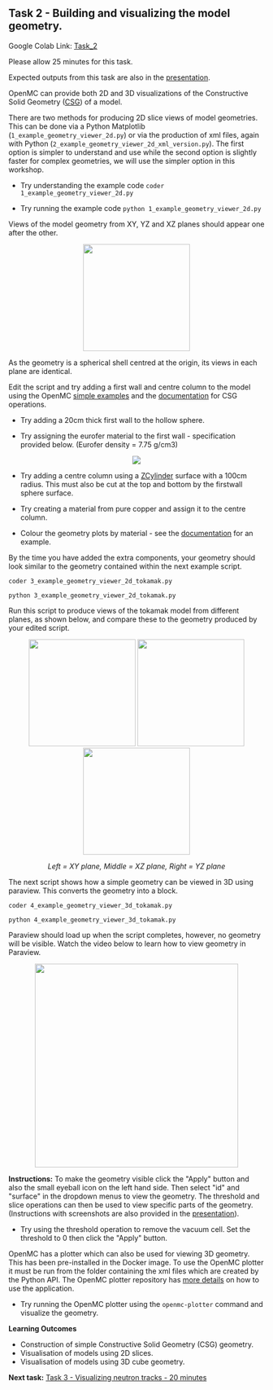
## <a name="task2"></a>Task 2 - Building and visualizing the model geometry.

Google Colab Link: [Task_2](https://colab.research.google.com/drive/17o94Go2_pQLHrrkcM_2K-asvKrSsMbtx)

Please allow 25 minutes for this task.

Expected outputs from this task are also in the [presentation](https://slides.com/openmc_workshop/neutronics_workshop/#/14).

OpenMC can provide both 2D and 3D visualizations of the Constructive Solid Geometry ([CSG](https://en.wikipedia.org/wiki/Constructive_solid_geometry)) of a model.

There are two methods for producing 2D slice views of model geometries. This can be done via a Python Matplotlib (```1_example_geometry_viewer_2d.py```) or via the production of xml files, again with Python (```2_example_geometry_viewer_2d_xml_version.py```). The first option is simpler to understand and use while the second option is slightly faster for complex geometries, we will use the simpler option in this workshop.

- Try understanding the example code ```coder 1_example_geometry_viewer_2d.py```

- Try running the example code ```python 1_example_geometry_viewer_2d.py```

Views of the model geometry from XY, YZ and XZ planes should appear one after the other.

<p align="center"><img src="https://user-images.githubusercontent.com/56687624/90137554-b2d99880-dd6d-11ea-87fe-3db437987b11.png" height="210"></p>

As the geometry is a spherical shell centred at the origin, its views in each plane are identical.

Edit the script and try adding a first wall and centre column to the model using the OpenMC [simple examples](https://openmc.readthedocs.io/en/stable/examples/pincell.html#Defining-Geometry) and the [documentation](https://openmc.readthedocs.io/en/stable/usersguide/geometry.html) for CSG operations.

- Try adding a 20cm thick first wall to the hollow sphere.

- Try assigning the eurofer material to the first wall - specification provided below. (Eurofer density = 7.75 g/cm3)

<p align="center"><img src="https://user-images.githubusercontent.com/56687624/90137636-d13f9400-dd6d-11ea-9faa-53a47eb3feaa.png"></p>

- Try adding a centre column using a [ZCylinder](https://openmc.readthedocs.io/en/stable/pythonapi/generated/openmc.ZCylinder.html) surface with a 100cm radius. This must also be cut at the top and bottom by the firstwall sphere surface.

- Try creating a material from pure copper and assign it to the centre column.

- Colour the geometry plots by material - see the [documentation](https://openmc.readthedocs.io/en/stable/usersguide/plots.html) for an example.

By the time you have added the extra components, your geometry should look similar to the geometry contained within the next example script.

```coder 3_example_geometry_viewer_2d_tokamak.py```

```python 3_example_geometry_viewer_2d_tokamak.py```

Run this script to produce views of the tokamak model from different planes, as shown below, and compare these to the geometry produced by your edited script.

<p align="center">
<img src="https://user-images.githubusercontent.com/56687624/90137577-bbca6a00-dd6d-11ea-9cc3-7cc8f4b6a8e4.png" height="210">
<img src="https://user-images.githubusercontent.com/56687624/90137583-bcfb9700-dd6d-11ea-86d3-fc3a7ae60152.png" height="210">
<img src="https://user-images.githubusercontent.com/56687624/90137587-be2cc400-dd6d-11ea-8812-5bde721e41df.png" height="210">
</p>

<p align="center"><i>Left = XY plane, Middle = XZ plane, Right = YZ plane</i></p>

The next script shows how a simple geometry can be viewed in 3D using paraview. This converts the geometry into a block.

```coder 4_example_geometry_viewer_3d_tokamak.py```

```python 4_example_geometry_viewer_3d_tokamak.py```

Paraview should load up when the script completes, however, no geometry will be visible. Watch the video below to learn how to view geometry in Paraview.

<p align="center"><a href="http://www.youtube.com/watch?feature=player_embedded&v=VWjQ-iHcaxA
" target="_blank"><img src="https://user-images.githubusercontent.com/56687624/90137604-c258e180-dd6d-11ea-8917-bc20437937f0.png" height="400" /></a></p>

**Instructions:** To make the geometry visible click the "Apply" button and also the small eyeball icon on the left hand side. Then select "id" and "surface" in the dropdown menus to view the geometry. The threshold and slice operations can then be used to view specific parts of the geometry. (Instructions with screenshots are also provided in the [presentation](https://slides.com/openmc_workshop/neutronics_workshop/#/14/1)).

- Try using the threshold operation to remove the vacuum cell. Set the threshold to 0 then click the "Apply" button.

OpenMC has a plotter which can also be used for viewing 3D geometry. This has been pre-installed in the Docker image. To use the OpenMC plotter it must be run from the folder containing the xml files which are created by the Python API. The OpenMC plotter repository has [more details](https://github.com/openmc-dev/plotter) on how to use the application.

- Try running the OpenMC plotter using the ```openmc-plotter``` command and visualize the geometry.

**Learning Outcomes**

- Construction of simple Constructive Solid Geometry (CSG) geometry.
- Visualisation of models using 2D slices.
- Visualisation of models using 3D cube geometry.

**Next task:** [Task 3 - Visualizing neutron tracks - 20 minutes](https://github.com/ukaea/openmc_workshop/tree/master/tasks/task_3)